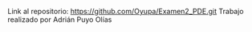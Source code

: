 Link al repositorio: https://github.com/Oyupa/Examen2_PDE.git
Trabajo realizado por Adrián Puyo Olías

